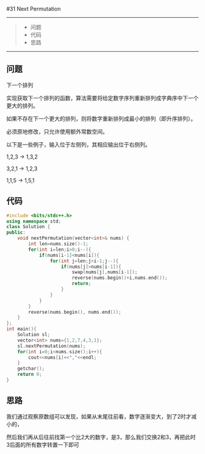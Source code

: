 #31 Next Permutation

---

> * 问题
> * 代码
> * 思路

---

## 问题

下一个排列

实现获取下一个排列的函数，算法需要将给定数字序列重新排列成字典序中下一个更大的排列。

如果不存在下一个更大的排列，则将数字重新排列成最小的排列（即升序排列）。

必须原地修改，只允许使用额外常数空间。

以下是一些例子，输入位于左侧列，其相应输出位于右侧列。

1,2,3 → 1,3,2

3,2,1 → 1,2,3

1,1,5 → 1,5,1

## 代码

```c++
#include <bits/stdc++.h>
using namespace std;
class Solution {
public:
    void nextPermutation(vector<int>& nums) {
        int len=nums.size()-1;
        for(int i=len;i>0;i--){
            if(nums[i-1]<nums[i]){
                for(int j=len;j>i-1;j--){
                    if(nums[j]>nums[i-1]){
                        swap(nums[j],nums[i-1]);
                        reverse(nums.begin()+i,nums.end());
                        return;
                    }
                }
            }
        }
        reverse(nums.begin(), nums.end());
    }
};
int main(){
    Solution sl;
    vector<int> nums={1,2,7,4,3,1};
    sl.nextPermutation(nums);
    for(int i=0;i<nums.size();i++){
        cout<<nums[i]<<","<<endl;
    }
    getchar();
    return 0;
}
```

## 思路

我们通过观察原数组可以发现，如果从末尾往前看，数字逐渐变大，到了2时才减小的，

然后我们再从后往前找第一个比2大的数字，是3，那么我们交换2和3，再把此时3后面的所有数字转置一下即可